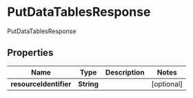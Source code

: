 

# PutDataTablesResponse

PutDataTablesResponse
## Properties

Name | Type | Description | Notes
------------ | ------------- | ------------- | -------------
**resourceIdentifier** | **String** |  |  [optional]



